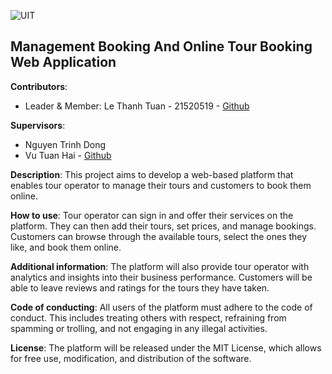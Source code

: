 ![UIT](https://img.shields.io/badge/from-UIT%20VNUHCM-blue?style=for-the-badge&link=https%3A%2F%2Fwww.uit.edu.vn%2F)

## Management Booking And Online Tour Booking Web Application

**Contributors**:

- Leader & Member: Le Thanh Tuan - 21520519 - [Github](https://github.com/thtuanlegithub)

**Supervisors**:

- Nguyen Trinh Dong 
- Vu Tuan Hai - [Github](https://github.com/vutuanhai237)
  
**Description**: This project aims to develop a web-based platform that enables tour operator to manage their tours and customers to book them online.

**How to use**: Tour operator can sign in and offer their services on the platform. They can then add their tours, set prices, and manage bookings. Customers can browse through the available tours, select the ones they like, and book them online.

**Additional information**:  The platform will also provide tour operator with analytics and insights into their business performance. Customers will be able to leave reviews and ratings for the tours they have taken.
 
**Code of conducting**: All users of the platform must adhere to the code of conduct. This includes treating others with respect, refraining from spamming or trolling, and not engaging in any illegal activities.

**License**: The platform will be released under the MIT License, which allows for free use, modification, and distribution of the software.
